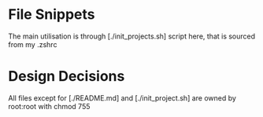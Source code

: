 # File Snippets
The main utilisation is through [./init_projects.sh] script here, that is sourced from my .zshrc

# Design Decisions
All files except for [./README.md] and [./init_project.sh] are owned by root:root with chmod 755
